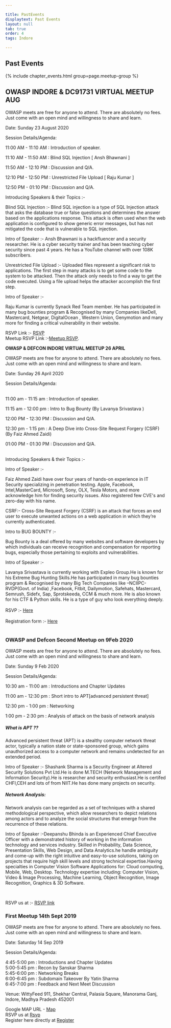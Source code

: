```yaml
---

title: PastEvents
displaytext: Past Events
layout: null
tab: true
order: 4
tags: Indore

---
```



## Past Events
{% include chapter_events.html group=page.meetup-group %}

<h2>OWASP INDORE & DC91731 VIRTUAL MEETUP AUG </h2>
OWASP meets are free for anyone to attend. There are absolutely no fees. Just come with an open mind and willingness to share and learn.

Date: Sunday 23 August 2020

Session Details/Agenda:

11:00 AM - 11:10 AM : Introduction of speaker.

11:10 AM - 11:50 AM : Blind SQL Injection [ Ansh Bhawnani ]

11:50 AM - 12:10 PM : Discussion and Q/A.

12:10 PM - 12:50 PM : Unrestricted File Upload [ Raju Kumar ]

12:50 PM - 01:10 PM : Discussion and Q/A.

Introducing Speakers & their Topics :-

Blind SQL Injection :- Blind SQL injection is a type of SQL Injection attack that asks the database true or false questions and determines the answer based on the applications response. This attack is often used when the web application is configured to show generic error messages, but has not mitigated the code that is vulnerable to SQL injection.

Intro of Speaker :-  Ansh Bhawnani is a hackfluencer and a security researcher. He is a cyber security trainer and has been teaching cyber security since past 4 years. He has a YouTube channel with over 108K subscribers.

Unrestricted File Upload :- Uploaded files represent a significant risk to applications. The first step in many attacks is to get some code to the system to be attacked. Then the attack only needs to find a way to get the code executed. Using a file upload helps the attacker accomplish the first step.

Intro of Speaker :-

Raju Kumar is currently Synack Red Team member. He has participated in many bug bounties program & Recognised by many Companies likeDell, Mastercard, Netgear, DigitalOcean , Western Union, Genymotion and many more for finding a critical vulnerability in their website.

RSVP Link :- [RSVP](https://forms.gle/nAWyTSb5LgUmS2N3A)<br>
Meetup RSVP Link :-[Meetup RSVP](https://www.meetup.com/OWASP-Indore-Chapter/events/272609189/).<br>

<b>OWASP & DEFCON INDORE VIRTUAL MEETUP 26 APRIL </b>

OWASP meets are free for anyone to attend. There are absolutely no fees. Just come with an open mind and willingness to share and learn.<br>

Date: Sunday 26 April 2020<br>

Session Details/Agenda:<br><br>

11:00 am - 11:15 am : Introduction of speaker.<br>

11:15 am - 12:00 pm : Intro to Bug Bounty (By Lavanya Srivastava )<br>

12:00 PM - 12:30 PM : Discussion and Q/A.<br>

12:30 pm - 1:15 pm : A Deep Dive into Cross-Site Request Forgery (CSRF) (By Faiz Ahmed Zaidi)<br>

01:00 PM - 01:30 PM : Discussion and Q/A.<br><br>

Introducing Speakers & their Topics :-

Intro of Speaker :-

Faiz Ahmed Zaidi have over four years of hands-on experience in IT Security specializing in penetration testing. Apple, Facebook, Intel,MasterCard, Microsoft, Sony, OLX, Tesla Motors, and more acknowledge him for finding security issues. Also registered few CVE's and zero-day with his name.

CSRF:- Cross-Site Request Forgery (CSRF) is an attack that forces an end user to execute unwanted actions on a web application in which they’re currently authenticated.

Intro to BUG BOUNTY :-

Bug Bounty is a deal offered by many websites and software developers by which individuals can receive recognition and compensation for reporting bugs, especially those pertaining to exploits and vulnerabilities.

Intro of Speaker :-

Lavanya Srivastava is currently working with Expleo Group.He is known for his Extreme Bug Hunting Skills.He has participated in many bug bounties program & Recognised by many Big Tech Companies like –NCIIPC-RVDP(Govt. of India) ,Facebook, Fitbit, Dailymotion, Safehats, Mastercard, Semrush, Sidefx, Sap, Sprotskeeda, CCM & much more. He is also known for his CTF & Python skills. He is a type of guy who look everything deeply.<br><br>
RSVP :- [Here](https://www.meetup.com/OWASP-Indore-Chapter/events/270153757/)<br><br>
Registration form :- [Here](https://forms.gle/XjZh2akSx4hyLxnG7)<br><br>



<h3> OWASP and Defcon Second Meetup on 9Feb 2020</h3>
OWASP meets are free for anyone to attend. There are absolutely no fees. Just come with an open mind and willingness to share and learn.<br>

Date: Sunday 9 Feb 2020<br>

Session Details/Agenda:<br>

10:30 am  - 11:00 am : Introductions and Chapter Updates<br>

11:00 am  - 12:30 pm : Short intro to APT[advanced persistent threat]<br>

12:30 pm  - 1:00  pm : Networking<br>

1:00  pm  - 2:30  pm : Analysis of attack on the basis of network analysis<br>

<h5>What is APT ??</h5>

<p>Advanced persistent threat (APT) is a stealthy computer network threat actor, typically a nation state or state-sponsored group, which gains unauthorized access to a computer network and remains undetected for an extended period.</p>

<p>Intro of Speaker :- Shashank Sharma is a Security Engineer at Altered Security Solutions Pvt Ltd.He is done M.TECH (Network Management and Information Security).He is researcher and security enthusiast.He is certifed CHFI,CEH and lots of from NIIT.He has done many projects on security.</p>

<h5>Network Analysis:</h5>

<p>Network analysis can be regarded as a set of techniques with a shared methodological perspective, which allow researchers to depict relations among actors and to analyze the social structures that emerge from the recurrence of these relations.
</p>
<p>Intro of Speaker :-Deepanshu Bhinda is an Experienced Chief Executive Officer with a demonstrated history of working in the information technology and services industry. Skilled in Probability, Data Science, Presentation Skills, Web Design, and Data Analytics.he handle ambiguity and come-up with the right intuitive and easy-to-use solutions, taking on projects that require high skill levels and strong technical expertise.Having specialties in Computer Vision Software Applications for: Cloud computing, Mobile, Web, Desktop. Technology expertise including: Computer Vision, Video & Image Processing, Machine Learning, Object Recognition, Image Recognition, Graphics & 3D Software.</p><br>

RSVP us at :- [RSVP link](https://bit.ly/owaspdefconmeet) <br>

<h3>First Meetup 14th Sept 2019</h3>

OWASP meets are free for anyone to attend. There are absolutely no fees. Just come with an open mind and willingness to share and learn.

Date: Saturday 14 Sep 2019

Session Details/Agenda:

4:45-5:00 pm : Introductions and Chapter Updates<br>
5:00-5:45 pm : Recon by Sanskar Sharma<br>
5:45-6:00 pm : Networking Breaks<br>
6:00-6:45 pm : Subdomain Takeover By Yatin Sharma<br>
6:45-7:00 pm : Feedback and Next Meet Discussion

Venue: WittyFeed 911, Shekhar Central, Palasia Square, Manorama Ganj, Indore, Madhya Pradesh 452001

Google MAP URL - [Map](https://goo.gl/maps/FBWDJciCjdDiTPyGA)<br>
RSVP us at [Rsvp](http://bit.ly/owaspindorefirstmeet)<br>
Register here directly at [Register](http://bit.ly/2k9cA4e) 
